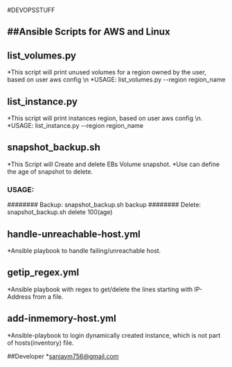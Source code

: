 #DEVOPSSTUFF

##Ansible Scripts for AWS and Linux
---
## list_volumes.py
*This script will print unused volumes for a region owned by the user, based on user aws config \n
*USAGE: list_volumes.py --region region_name

## list_instance.py
*This script will print instances region, based on user aws config \n.
*USAGE: list_instance.py --region region_name

## snapshot_backup.sh
*This Script will Create and  delete EBs Volume snapshot.
*Use can define the age of snapshot to delete.

### USAGE: 
######## Backup: snapshot_backup.sh backup
######## Delete: snapshot_backup.sh delete 100(age)

## handle-unreachable-host.yml
*Ansible playbook to handle failing/unreachable host.

## getip_regex.yml
*Ansible playbook with regex to get/delete the  lines starting with IP-Address from a file.

## add-inmemory-host.yml
*Ansible-playbook to login dynamically created instance, which is not part of hosts(inventory) file.

##Developer
*sanjaym756@gmail.com
